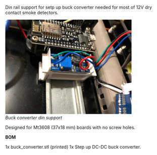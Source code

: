 <p>Din rail support for setp up buck converter needed for most of 12V dry contact smoke detectors.</P>

<img src="../Pictures/buck.jpg" alt="Buck converter din support" width="400">\
_Buck converter din support_

<p>Designed for Mt3608 (37x18 mm) boards with no screw holes.</>

<p><b>BOM</b></p>
1x buck_converter.stl (printed)
1x Step up DC-DC buck converter.
